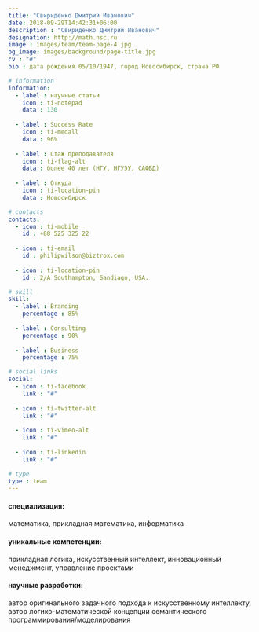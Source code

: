 ```yaml
---
title: "Свириденко Дмитрий Иванович"
date: 2018-09-29T14:42:31+06:00
description : "Свириденко Дмитрий Иванович"
designation: http://math.nsc.ru
image : images/team/team-page-4.jpg
bg_image: images/background/page-title.jpg
cv : "#"
bio : дата рождения 05/10/1947, город Новосибирск, страна РФ

# information
information:
  - label : научные статьи
    icon : ti-notepad
    data : 130
    
  - label : Success Rate
    icon : ti-medall
    data : 96%
    
  - label : Стаж преподавателя
    icon : ti-flag-alt
    data : более 40 лет (НГУ, НГУЭУ, САФБД)
    
  - label : Откуда
    icon : ti-location-pin
    data : Новосибирск

# contacts
contacts:
  - icon : ti-mobile
    id : +88 525 325 22
    
  - icon : ti-email
    id : philipwilson@biztrox.com
    
  - icon : ti-location-pin
    id : 2/A Southampton, Sandiago, USA.

# skill
skill:
  - label : Branding
    percentage : 85%
    
  - label : Consulting
    percentage : 90%
    
  - label : Business
    percentage : 75%

# social links
social:
  - icon : ti-facebook
    link : "#"
    
  - icon : ti-twitter-alt
    link : "#"
    
  - icon : ti-vimeo-alt
    link : "#"
    
  - icon : ti-linkedin
    link : "#"

# type
type : team
---
```


#### специализация:

математика, прикладная математика, информатика

#### уникальные компетенции:

прикладная логика, искусственный интеллект, инновационный менеджмент, управление проектами

#### научные разработки:

автор оригинального задачного подхода к искусственному интеллекту, автор логико-математической концепции семантического программирования/моделирования